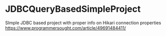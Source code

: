 # JDBCQueryBasedSimpleProject
SImple JDBC based project with proper info on Hikari connection properties
https://www.programmersought.com/article/49691484411/
